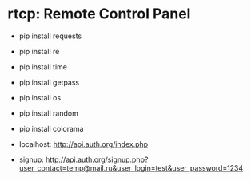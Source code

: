 # rtcp: Remote Control Panel
+ pip install requests
+ pip install re
+ pip install time
+ pip install getpass
+ pip install os
+ pip install random
+ pip install colorama

+ localhost: http://api.auth.org/index.php
+ signup: http://api.auth.org/signup.php?user_contact=temp@mail.ru&user_login=test&user_password=1234

